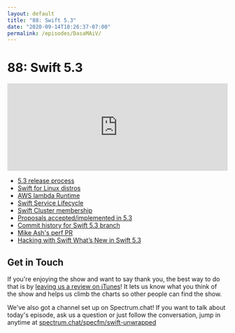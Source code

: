 ```yaml
---
layout: default
title: "88: Swift 5.3"
date: "2020-09-14T10:26:37-07:00"
permalink: /episodes/DasaMAiV/
---
```


# 88: Swift 5.3

<iframe frameBorder="0" height="200px" scrolling="no" seamless src="https://player.simplecast.com/f66e20f0-f2e0-4aef-953b-3fbf60ea8dc8" width="100%"></iframe>

<ul><li><a href="https://swift.org/blog/5-3-release-process/">5.3 release process</a></li><li><a href="https://swift.org/blog/additional-linux-distros/">Swift for Linux distros</a></li><li><a href="https://swift.org/blog/aws-lambda-runtime/">AWS lambda Runtime</a></li><li><a href="https://swift.org/blog/swift-service-lifecycle/">Swift Service Lifecycle</a></li><li><a href="https://swift.org/blog/swift-cluster-membership/">Swift Cluster membership</a></li><li><a href="https://apple.github.io/swift-evolution/#?status=accepted&version=5.3">Proposals accepted/implemented in 5.3</a></li><li><a href="https://github.com/apple/swift/commits/release/5.3">Commit history for Swift 5.3 branch</a></li><li><a href="https://github.com/apple/swift/pull/33487">Mike Ash's perf PR</a></li><li><a href="https://www.hackingwithswift.com/articles/218/whats-new-in-swift-5-3">Hacking with Swift What’s New in Swift 5.3</a></li></ul><h2>Get in Touch</h2><p>If you're enjoying the show and want to say thank you, the best way to do that is by <a href="https://itunes.apple.com/us/podcast/swift-unwrapped/id1209817203?mt=2">leaving us a review on iTunes</a>! It lets us know what you think of the show and helps us climb the charts so other people can find the show.</p><p>We've also got a channel set up on Spectrum.chat! If you want to talk about today's episode, ask us a question or just follow the conversation, jump in anytime at <a href="https://spectrum.chat/specfm/swift-unwrapped">spectrum.chat/specfm/swift-unwrapped</a></p>

